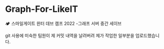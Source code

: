 # Graph-For-LikeIT
🏕️ 스마일게이트 윈터 데브 캠프 2022 -그래프 서버 중간 세이브

git 사용에 미숙한 팀원이 제 커밋 내역을 날려버려 제가 작업한 일부분을 업로드했습니다.
